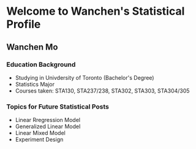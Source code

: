 # Welcome to Wanchen's Statistical Profile

## Wanchen Mo
### Education Background
- Studying in Univdersity of Toronto (Bachelor's Degree)
- Statistics Major
- Courses taken: STA130, STA237/238, STA302, STA303, STA304/305

### Topics for Future Statistical Posts
- Linear Rregression Model
- Generalized Linear Model
- Linear Mixed Model
- Experiment Design

